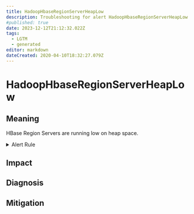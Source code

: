 ```yaml
---
title: HadoopHbaseRegionServerHeapLow
description: Troubleshooting for alert HadoopHbaseRegionServerHeapLow
#published: true
date: 2023-12-12T21:12:32.022Z
tags: 
  - LGTM
  - generated
editor: markdown
dateCreated: 2020-04-10T18:32:27.079Z
---
```


# HadoopHbaseRegionServerHeapLow

## Meaning
[//]: # "Short paragraph that explains what the alert means"
HBase Region Servers are running low on heap space.

<details>
  <summary>Alert Rule</summary>

{{% rule "hadoop/jmx_exporter.yml" "HadoopHbaseRegionServerHeapLow" %}}

<!-- Rule when generated

```yaml
alert: HadoopHbaseRegionServerHeapLow
expr: hadoop_hbase_region_server_heap_bytes / hadoop_hbase_region_server_max_heap_bytes < 0.2
for: 10m
labels:
    severity: critical
annotations:
    summary: Hadoop HBase Region Server Heap Low (instance {{ $labels.instance }})
    description: |-
        HBase Region Servers are running low on heap space.
          VALUE = {{ $value }}
          LABELS = {{ $labels }}
    runbook: https://github.com/srerun/prometheus-alerts/blob/main/content/runbooks/jmx_exporter/HadoopHbaseRegionServerHeapLow.md

```

-->

</details>


## Impact
[//]: # "What could / will happen if the alert is not addressed"



## Diagnosis
[//]: # "Steps to take to identify the cause of the problem"



## Mitigation
[//]: # "The steps necessary to resolve the alert"
